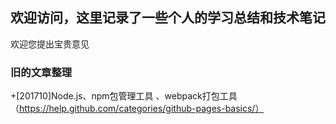 ## 欢迎访问，这里记录了一些个人的学习总结和技术笔记

欢迎您提出宝贵意见



### 旧的文章整理
+[201710]Node.js、npm包管理工具 、webpack打包工具（https://help.github.com/categories/github-pages-basics/）



